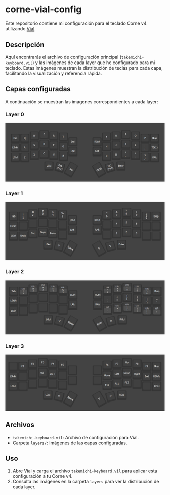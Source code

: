 # corne-vial-config

Este repositorio contiene mi configuración para el teclado Corne v4 utilizando [Vial](https://get.vial.today/).

## Descripción

Aquí encontrarás el archivo de configuración principal (`takemichi-keyboard.vil`) y las imágenes de cada layer que he configurado para mi teclado. Estas imágenes muestran la distribución de teclas para cada capa, facilitando la visualización y referencia rápida.

## Capas configuradas

A continuación se muestran las imágenes correspondientes a cada layer:

### Layer 0
![Layer 0](layers/Layer-0.png)

### Layer 1
![Layer 1](layers/Layer-1.png)

### Layer 2
![Layer 2](layers/Layer-2.png)

### Layer 3
![Layer 3](layers/Layer-3.png)

## Archivos

- `takemichi-keyboard.vil`: Archivo de configuración para Vial.
- Carpeta `layers/`: Imágenes de las capas configuradas.

## Uso

1. Abre Vial y carga el archivo `takemichi-keyboard.vil` para aplicar esta configuración a tu Corne v4.
2. Consulta las imágenes en la carpeta `layers` para ver la distribución de cada layer.